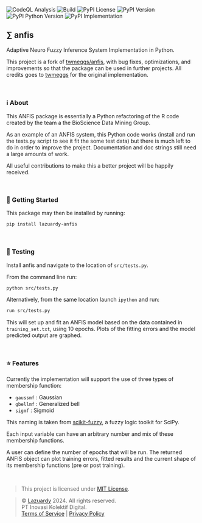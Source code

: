 <div>
  <img alt="CodeQL Analysis" src="https://github.com/lazuardy-tech/anfis/actions/workflows/github-code-scanning/codeql/badge.svg" />
  <img alt="Build" src="https://github.com/lazuardy-tech/anfis/actions/workflows/build.yml/badge.svg" />
  <img alt="PyPI License" src="https://img.shields.io/pypi/l/lazuardy-anfis" />
  <img alt="PyPI Version" src="https://img.shields.io/pypi/v/lazuardy-anfis" />
  <img alt="PyPI Python Version" src="https://img.shields.io/pypi/pyversions/lazuardy-anfis" />
  <img alt="PyPI Implementation" src="https://img.shields.io/pypi/implementation/lazuardy-anfis" />
</div>

## ∑ anfis

Adaptive Neuro Fuzzy Inference System Implementation in Python.

This project is a fork of [twmeggs/anfis](https://github.com/twmeggs/anfis), with bug fixes, optimizations, and improvements so that the package can be used in further projects. All credits goes to [twmeggs](https://github.com/twmeggs) for the original implementation.

<br/>

### ℹ️ About

This ANFIS package is essentially a Python refactoring of the R code created by the team a the BioScience Data Mining Group.

As an example of an ANFIS system, this Python code works (install and run the tests.py script to see it fit the some test data) but there is much left to do in order to improve the project. Documentation and doc strings still need a large amounts of work.

All useful contributions to make this a better project will be happily received.

<br/>

### 🚀 Getting Started

This package may then be installed by running:

```bash
pip install lazuardy-anfis
```

<br/>

### 🧪 Testing

Install anfis and navigate to the location of `src/tests.py`.

From the command line run:

```bash
python src/tests.py
```

Alternatively, from the same location launch `ipython` and run:

```bash
run src/tests.py
```

This will set up and fit an ANFIS model based on the data contained in `training_set.txt`, using 10 epochs. Plots of the fitting errors and the model predicted output are graphed.

<br/>

### ⭐ Features

Currently the implementation will support the use of three types of membership function:

- `gaussmf` : Gaussian
- `gbellmf` : Generalized bell
- `sigmf` : Sigmoid

This naming is taken from [scikit-fuzzy](https://github.com/scikit-fuzzy/scikit-fuzzy), a fuzzy logic toolkit for SciPy.

Each input variable can have an arbitrary number and mix of these membership functions.

A user can define the number of epochs that will be run. The returned ANFIS object can plot training errors, fitted results and the current shape of its membership functions (pre or post training).

<br/>

> This project is licensed under [MIT License](https://github.com/lazuardy-tech/anfis/blob/main/LICENSE).

> © [Lazuardy](https://lazuardy.tech) 2024. All rights reserved. <br/>
> PT Inovasi Kolektif Digital. <br/> [Terms of Service](https://lazuardy.tech/terms) | [Privacy Policy](https://lazuardy.tech/privacy)
